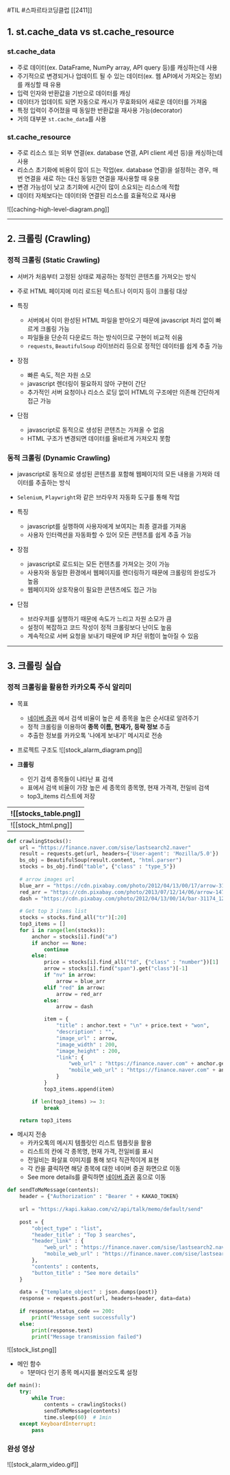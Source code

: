 #TIL #스파르타코딩클럽 [[2411]]

## 1. st.cache_data vs st.cache_resource
### st.cache_data
- 주로 데이터(ex. DataFrame, NumPy array, API query 등)를 캐싱하는데 사용
- 주기적으로 변경되거나 업데이트 될 수 있는 데이터(ex. 웹 API에서 가져오는 정보)를 캐싱할 때 유용
- 입력 인자와 반환값을 기반으로 데이터를 캐싱
- 데이터가 업데이트 되면 자동으로 캐시가 무효화되어 새로운 데이터를 가져옴
- 특정 입력이 주어졌을 때 동일한 반환값을 재사용 가능(decorator)
- 거의 대부분 `st.cache_data`를 사용


### st.cache_resource
- 주로 리소스 또는 외부 연결(ex. database 연결, API client 세션 등)을 캐싱하는데 사용
- 리소스 초기화에 비용이 많이 드는 작업(ex. database 연결)을 설정하는 경우, 매번 연결을 새로 하는 대신 동일한 연결을 재사용할 때 유용
- 변경 가능성이 낮고 초기화에 시간이 많이 소요되는 리소스에 적합
- 데이터 자체보다는 데이터와 연결된 리소스를 효율적으로 재사용

![[caching-high-level-diagram.png]]

---
## 2. 크롤링 (Crawling)
### 정적 크롤링 (Static Crawling)
- 서버가 처음부터 고정된 상태로 제공하는 정적인 콘텐츠를 가져오는 방식
- 주로 HTML 페이지에 미리 로드된 텍스트나 이미지 등이 크롤링 대상

- 특징
	- 서버에서 이미 완성된 HTML 파일을 받아오기 때문에 javascript 처리 없이 빠르게 크롤링 가능
	- 파일들을 단순히 다운로드 하는 방식이므로 구현이 비교적 쉬움
	- `requests`, `BeautifulSoup` 라이브러리 등으로 정적인 데이터를 쉽게 추출 가능

- 장점
	- 빠른 속도, 적은 자원 소모
	- javascript 렌더링이 필요하지 않아 구현이 간단
	- 추가적인 서버 요청이나 리소스 로딩 없이 HTML의 구조에만 의존해 간단하게 접근 가능

- 단점
	- javascript로 동적으로 생성된 콘텐츠는 가져올 수 없음
	- HTML 구조가 변경되면 데이터를 올바르게 가져오지 못함


### 동적 크롤링 (Dynamic Crawling)
- javascript로 동적으로 생성된 콘텐츠를 포함해 웹페이지의 모든 내용을 가져와 데이터를 추출하는 방식
- `Selenium`, `Playwright`와 같은 브라우저 자동화 도구를 통해 작업

- 특징
	- javascript를 실행하여 사용자에게 보여지는 최종 결과를 가져옴
	- 사용자 인터랙션을 자동화할 수 있어 모든 콘텐츠를 쉽게 추출 가능

- 장점
	- javascript로 로드되는 모든 컨텐츠를 가져오는 것이 가능
	- 사용자와 동일한 환경에서 웹페이지를 렌더링하기 때문에 크롤링의 완성도가 높음
	- 웹페이지와 상호작용이 필요한 콘텐츠에도 접근 가능

- 단점
	- 브라우저를 실행하기 때문에 속도가 느리고 자원 소모가 큼
	- 설정이 복잡하고 코드 작성이 정적 크롤링보다 난이도 높음
	- 계속적으로 서버 요청을 보내기 때문에 IP 차단 위험이 높아질 수 있음

---
## 3. 크롤링 실습
### 정적 크롤링을 활용한 카카오톡 주식 알리미
- 목표
	- [네이버 증권](https://finance.naver.com/) 에서 검색 비율이 높은 세 종목을 높은 순서대로 알려주기
	- 정적 크롤링을 이용하여 **종목 이름, 현재가, 등락 정보** 추출
	- 추출한 정보를 카카오톡 '나에게 보내기' 메시지로 전송

- 프로젝트 구조도
![[stock_alarm_diagram.png]]

- **크롤링**
	- 인기 검색 종목들이 나타난 표 검색
	- 표에서 검색 비율이 가장 높은 세 종목의 종목명, 현재 가격격, 전일비 검색
	- top3_items 리스트에 저장

| ![[stocks_table.png]] |
| --------------------- |
| ![[stock_html.png]]   |

```python
def crawlingStocks():
    url = "https://finance.naver.com/sise/lastsearch2.naver"
    result = requests.get(url, headers={'User-agent': 'Mozilla/5.0'})
    bs_obj = BeautifulSoup(result.content, "html.parser")
    stocks = bs_obj.find("table", {"class" : "type_5"})
    
    # arrow images url
    blue_arr = "https://cdn.pixabay.com/photo/2012/04/13/00/17/arrow-31192_1280.png"
    red_arr = "https://cdn.pixabay.com/photo/2013/07/12/14/06/arrow-147743_1280.png"
    dash = "https://cdn.pixabay.com/photo/2012/04/13/00/14/bar-31174_1280.png"
        
    # Get top 3 items list
    stocks = stocks.find_all("tr")[:20]
    top3_items = []
    for i in range(len(stocks)):
        anchor = stocks[i].find("a")
        if anchor == None:
            continue
        else:
            price = stocks[i].find_all("td", {"class" : "number"})[1]
            arrow = stocks[i].find("span").get("class")[-1]
            if "nv" in arrow:
                arrow = blue_arr
            elif "red" in arrow:
                arrow = red_arr
            else:
                arrow = dash

            item = {
                "title" : anchor.text + "\n" + price.text + "won",
                "description" : "",
                "image_url" : arrow,
                "image_width" : 200,
                "image_height" : 200,
                "link": {
                    "web_url" : "https://finance.naver.com" + anchor.get("href"),
                    "mobile_web_url" : "https://finance.naver.com" + anchor.get("href")
                }
            }
            top3_items.append(item)

        if len(top3_items) >= 3:
            break

    return top3_items
```

- 메시지 전송
	- 카카오톡의 메시지 템플릿인 리스트 템플릿을 활용
	- 리스트의 칸에 각 종목명, 현재 가격, 전일비를 표시
	- 전일비는 화살표 이미지를 통해 보다 직관적이게 표현
	- 각 칸을 클릭하면 해당 종목에 대한 네이버 증권 화면으로 이동
	- See more details를 클릭하면 [네이버 증권](https://finance.naver.com/) 홈으로 이동
```python
def sendToMeMessage(contents):
    header = {"Authorization" : "Bearer " + KAKAO_TOKEN}
    
    url = "https://kapi.kakao.com/v2/api/talk/memo/default/send"
    
    post = {
        "object_type" : "list",
        "header_title" : "Top 3 searches",
        "header_link" : {
            "web_url" : "https://finance.naver.com/sise/lastsearch2.naver",
            "mobile_web_url" : "https://finance.naver.com/sise/lastsearch2.naver"
        },
        "contents" : contents,
        "button_title" : "See more details"
    }
    
    data = {"template_object" : json.dumps(post)}
    response = requests.post(url, headers=header, data=data)
    
    if response.status_code == 200:
        print("Message sent successfully")
    else:
        print(response.text)
        print("Message transmission failed")

```
![[stock_list.png]]

- 메인 함수
	- 1분마다 인기 종목 메시지를 불러오도록 설정
```python
def main():
    try:
        while True:
            contents = crawlingStocks()
            sendToMeMessage(contents)
            time.sleep(60)	# 1min
    except KeyboardInterrupt:
        pass
```


### 완성 영상
![[stock_alarm_video.gif]]